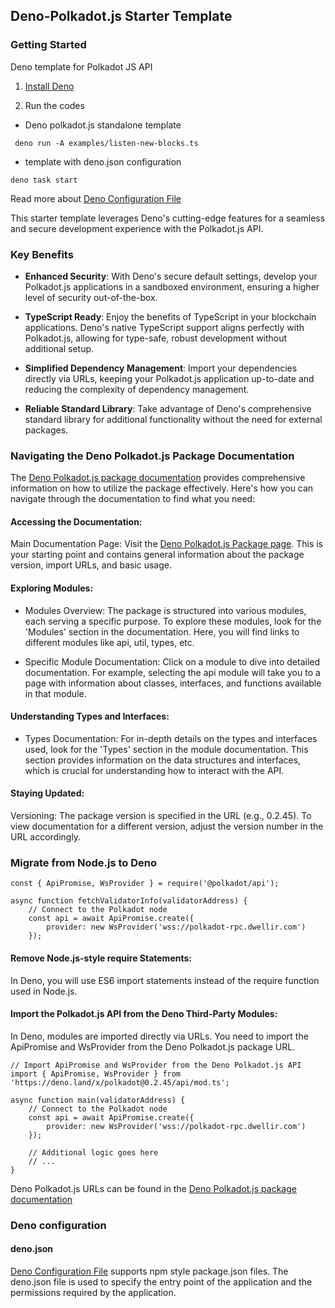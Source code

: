 ## Deno-Polkadot.js Starter Template

### Getting Started

Deno template for Polkadot JS API

1. [Install Deno](https://docs.deno.com/runtime/manual/getting_started/installation)

2. Run the codes

- Deno polkadot.js standalone template

```
 deno run -A examples/listen-new-blocks.ts 
```

-  template with deno.json configuration
```
deno task start
```

Read more about [Deno Configuration File](#deno-configuration)

This starter template leverages Deno's cutting-edge features for a seamless and secure development experience with the Polkadot.js API.

### Key Benefits

- **Enhanced Security**: With Deno's secure default settings, develop your Polkadot.js applications in a sandboxed environment, ensuring a higher level of security out-of-the-box.

- **TypeScript Ready**: Enjoy the benefits of TypeScript in your blockchain applications. Deno's native TypeScript support aligns perfectly with Polkadot.js, allowing for type-safe, robust development without additional setup.

- **Simplified Dependency Management**: Import your dependencies directly via URLs, keeping your Polkadot.js application up-to-date and reducing the complexity of dependency management.

- **Reliable Standard Library**: Take advantage of Deno's comprehensive standard library for additional functionality without the need for external packages.

### Navigating the Deno Polkadot.js Package Documentation

The [Deno Polkadot.js package documentation](https://deno.land/x/polkadot@0.2.45/mod.ts) provides comprehensive information on how to utilize the package effectively. Here's how you can navigate through the documentation to find what you need:

#### Accessing the Documentation:

Main Documentation Page: Visit the [Deno Polkadot.js Package page](https://deno.land/x/polkadot@0.2.45). This is your starting point and contains general information about the package version, import URLs, and basic usage.

#### Exploring Modules:

- Modules Overview: The package is structured into various modules, each serving a specific purpose. To explore these modules, look for the 'Modules' section in the documentation. Here, you will find links to different modules like api, util, types, etc.

- Specific Module Documentation: Click on a module to dive into detailed documentation. For example, selecting the api module will take you to a page with information about classes, interfaces, and functions available in that module.

#### Understanding Types and Interfaces:

- Types Documentation: For in-depth details on the types and interfaces used, look for the 'Types' section in the module documentation. This section provides information on the data structures and interfaces, which is crucial for understanding how to interact with the API.

#### Staying Updated:

Versioning: The package version is specified in the URL (e.g., 0.2.45). To view documentation for a different version, adjust the version number in the URL accordingly.

### Migrate from Node.js to Deno

```
const { ApiPromise, WsProvider } = require('@polkadot/api');

async function fetchValidatorInfo(validatorAddress) {
    // Connect to the Polkadot node
    const api = await ApiPromise.create({
        provider: new WsProvider('wss://polkadot-rpc.dwellir.com')
    });
```

#### Remove Node.js-style require Statements:

In Deno, you will use ES6 import statements instead of the require function used in Node.js.

#### Import the Polkadot.js API from the Deno Third-Party Modules:

In Deno, modules are imported directly via URLs. You need to import the ApiPromise and WsProvider from the Deno Polkadot.js package URL.

```
// Import ApiPromise and WsProvider from the Deno Polkadot.js API
import { ApiPromise, WsProvider } from 'https://deno.land/x/polkadot@0.2.45/api/mod.ts';

async function main(validatorAddress) {
    // Connect to the Polkadot node
    const api = await ApiPromise.create({
        provider: new WsProvider('wss://polkadot-rpc.dwellir.com')
    });

    // Additional logic goes here
    // ...
}
```

Deno Polkadot.js URLs can be found in the [Deno Polkadot.js package documentation](https://deno.land/x/polkadot@0.2.45/mod.ts)



### Deno configuration

#### deno.json
[Deno Configuration File](https://docs.deno.com/runtime/manual/getting_started/configuration_file) supports npm style package.json files. The deno.json file is used to specify the entry point of the application and the permissions required by the application.

